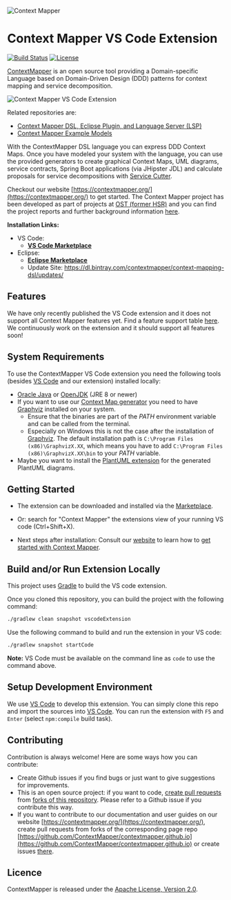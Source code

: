 ![Context Mapper](https://raw.githubusercontent.com/wiki/ContextMapper/context-mapper-dsl/logo/cm-logo-github-small.png) 
# Context Mapper VS Code Extension 
[![Build Status](https://travis-ci.com/ContextMapper/vscode-extension.svg?branch=master)](https://travis-ci.com/ContextMapper/vscode-extension) [![License](https://img.shields.io/badge/License-Apache%202.0-blue.svg)](https://opensource.org/licenses/Apache-2.0)

[ContextMapper](https://contextmapper.org/) is an open source tool providing a Domain-specific Language based on Domain-Driven Design (DDD) patterns for context mapping and service decomposition.

![Context Mapper VS Code Extension](https://contextmapper.org/img/vscode-extension-screenshot-1.png)

Related repositories are:

 * [Context Mapper DSL, Eclipse Plugin, and Language Server (LSP)](https://github.com/ContextMapper/context-mapper-dsl)
 * [Context Mapper Example Models](https://github.com/ContextMapper/context-mapper-examples)

With the ContextMapper DSL language you can express DDD Context Maps. Once you have modeled your system with the language, you can use the provided generators to create graphical Context Maps, UML diagrams, service contracts, Spring Boot applications (via JHipster JDL) and calculate proposals for service decompositions with [Service Cutter](https://github.com/ServiceCutter/ServiceCutter).

Checkout our website [https://contextmapper.org/](https://contextmapper.org/) to get started.
The Context Mapper project has been developed as part of projects at [OST (former HSR)](https://www.ost.ch) and you can find the project reports and further background information [here](https://contextmapper.org/background-and-publications/).

 **Installation Links:**
  * VS Code:
    * **[VS Code Marketplace](https://marketplace.visualstudio.com/items?itemName=contextmapper.context-mapper-vscode-extension)**
  * Eclipse:
    * **[Eclipse Marketplace](https://marketplace.eclipse.org/content/context-mapper)**
    * Update Site: https://dl.bintray.com/contextmapper/context-mapping-dsl/updates/

## Features
We have only recently published the VS Code extension and it does not support all Context Mapper features yet. Find a feature support table [here](https://contextmapper.org/docs/ide/). We continuously work on the extension and it should support all features soon!

## System Requirements
To use the ContextMapper VS Code extension you need the following tools (besides [VS Code](https://code.visualstudio.com/) and our extension) installed locally:

* [Oracle Java](https://www.oracle.com/technetwork/java/javase/downloads/jdk8-downloads-2133151.html) or [OpenJDK](https://openjdk.java.net/) (JRE 8 or newer)
* If you want to use our [Context Map generator](https://contextmapper.org/docs/context-map-generator/) you need to have [Graphviz](https://www.graphviz.org/) installed on your system.
    * Ensure that the binaries are part of the _PATH_ environment variable and can be called from the terminal.
    * Especially on Windows this is not the case after the installation of [Graphviz](https://www.graphviz.org/). The default installation path is
      `C:\Program Files (x86)\GraphvizX.XX`, which means you have to add `C:\Program Files (x86)\GraphvizX.XX\bin` to your _PATH_ variable.
* Maybe you want to install the [PlantUML extension](https://marketplace.visualstudio.com/items?itemName=jebbs.plantuml) for the generated PlantUML diagrams.

## Getting Started
 * The extension can be downloaded and installed via the [Marketplace](https://marketplace.visualstudio.com/items?itemName=contextmapper.context-mapper-vscode-extension).
 * Or: search for "Context Mapper" the extensions view of your running VS code (Ctrl+Shift+X).

 * Next steps after installation: Consult our [website](https://contextmapper.org/) to learn how to [get started with Context Mapper](https://contextmapper.org/docs/getting-started/).

## Build and/or Run Extension Locally
This project uses [Gradle](https://gradle.org/) to build the VS code extension.

Once you cloned this repository, you can build the project with the following command:

```bash
./gradlew clean snapshot vscodeExtension
```

Use the following command to build and run the extension in your VS code:

```bash
./gradlew snapshot startCode
```

**Note:** VS Code must be available on the command line as `code` to use the command above.

## Setup Development Environment
We use [VS Code](https://code.visualstudio.com/) to develop this extension. You can simply clone this repo and import the sources into [VS Code](https://code.visualstudio.com/). You can run the extension with `F5` and `Enter` (select `npm:compile` build task).

## Contributing
Contribution is always welcome! Here are some ways how you can contribute:
 * Create Github issues if you find bugs or just want to give suggestions for improvements.
 * This is an open source project: if you want to code, [create pull requests](https://help.github.com/articles/creating-a-pull-request/) from [forks of this repository](https://help.github.com/articles/fork-a-repo/). Please refer to a Github issue if you contribute this way.
 * If you want to contribute to our documentation and user guides on our website [https://contextmapper.org/](https://contextmapper.org/), create pull requests from forks of the corresponding page repo [https://github.com/ContextMapper/contextmapper.github.io](https://github.com/ContextMapper/contextmapper.github.io) or create issues [there](https://github.com/ContextMapper/contextmapper.github.io/issues).

## Licence
ContextMapper is released under the [Apache License, Version 2.0](http://www.apache.org/licenses/LICENSE-2.0).
